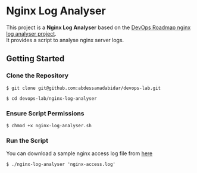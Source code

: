 # Nginx Log Analyser

This project is a **Nginx Log Analyser** based on the [DevOps Roadmap nginx log analyser project](https://roadmap.sh/projects/nginx-log-analyser).  
It provides a script to analyse nginx server logs.

## Getting Started

### Clone the Repository
```
$ git clone git@github.com:abdessamadabidar/devops-lab.git

$ cd devops-lab/nginx-log-analyser
```

### Ensure Script Permissions
```
$ chmod +x nginx-log-analyser.sh
```

### Run the Script

You can download a sample nginx access log file from [here](https://gist.githubusercontent.com/kamranahmedse/e66c3b9ea89a1a030d3b739eeeef22d0/raw/77fb3ac837a73c4f0206e78a236d885590b7ae35/nginx-access.log)

```
$ ./nginx-log-analyser 'nginx-access.log'
```
